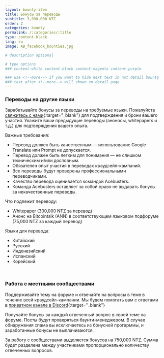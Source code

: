 ```yaml
---
layout: bounty-item
title: Бонусы за переводы
subtitle: 3,000,000 NTZ
order: 2
categories: bounty
permalink: /:categories/:title
type: content-black
lang: ru
image: AB_facebook_bounties.jpg

# description optional

# type options
### content-white content-black content-magenta content-purple

### use <!--more--> if you want to hide next text in not detail bounty page
### text after <!--more--> will shown on detail page
---
```


### Переводы на другие языки

Зарабатывайте бонусы за переводы на требуемые языки. Пожалуйста [свяжитесь с нами](https://goo.gl/forms/EuFf09k9KJGijlaA3){:target="_blank"} для подтверждения и брони вашего участия. Укажите ваши предыдущие переводы (аноносы, whitepapers и т.д.) для подтверждения вашего опыта.

Важные требования:

* Перевод должен быть качественным — использование Google Translate или Prompt не допускается.
* Перевод должен быть легким для понимания — не слишком техническим и/или дословным.
* Обязателен опыт участия в переводах краудсейл-кампаний.
* Все переводы будут проверены профессиональными переводчиками.
* Качество перевода оценивается командой Acebusters.
* Команда Acebusters оставляет за собой право не выдавать бонусы за некачественные переводы.

Что подлежит переводу:

* Whitepaper (300,000 NTZ за перевод)
* Анонс на Bitcointalk (ANN) в соответствующем языковом подфоруме (75,000 NTZ за каждый перевод)

Языки для перевода:

* Китайский
* Русский
* Индонезийский
* Испанский
* Корейский

<br>

### Работа с местными сообществами

Поддерживайте тему на форуме и отвечайте на вопросы в теме в течение всей краудсейл-кампании. Мы будем помогать вам с ответами в [приватном канале в Discord](https://discordapp.com/invite/7PesDTZ){:target="_blank"}

Получайте бонусы за каждый отвеченный вопрос в своей теме на форуме. Посты будут проверяться баунти-менеджером. В случае обнаружения спама вы исключаетесь из бонусной прогарммы, и заработанные бонусы не выплачиваются.

За работу с сообществами выделяется бонусов на 750,000 NTZ. Сумма будет разделена между участниками пропорционально количеству отвеченных вопросов.

